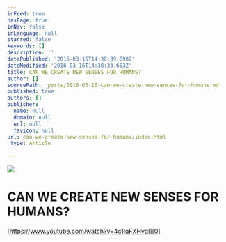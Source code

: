 ```yaml
---
inFeed: true
hasPage: true
inNav: false
inLanguage: null
starred: false
keywords: []
description: ''
datePublished: '2016-03-16T14:38:39.890Z'
dateModified: '2016-03-16T14:38:33.653Z'
title: CAN WE CREATE NEW SENSES FOR HUMANS?
author: []
sourcePath: _posts/2016-03-16-can-we-create-new-senses-for-humans.md
published: true
authors: []
publisher:
  name: null
  domain: null
  url: null
  favicon: null
url: can-we-create-new-senses-for-humans/index.html
_type: Article

---
```

![](https://the-grid-user-content.s3-us-west-2.amazonaws.com/87330e23-624f-4d92-ae11-e7716d846afd.jpg)

# CAN WE CREATE NEW SENSES FOR HUMANS?

[https://www.youtube.com/watch?v=4c1lqFXHvqI][0]

[0]: https://www.youtube.com/watch?v=4c1lqFXHvqI